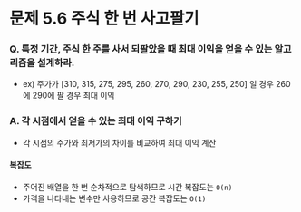 # 문제 5.6 주식 한 번 사고팔기
### Q. 특정 기간, 주식 한 주를 사서 되팔았을 때 최대 이익을 얻을 수 있는 알고리즘을 설계하라.
* ex) 주가가 [310, 315, 275, 295, 260, 270, 290, 230, 255, 250] 일 경우 260에 290에 팔 경우 최대 이익

### A. 각 시점에서 얻을 수 있는 최대 이익 구하기
* 각 시점의 주가와 최저가의 차이를 비교하여 최대 이익 계산

#### 복잡도
* 주어진 배열을 한 번 순차적으로 탐색하므로 시간 복잡도는 `O(n)`
* 가격을 나타내는 변수만 사용하므로 공간 복잡도는 `O(1)`